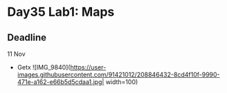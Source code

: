 # Day35 Lab1: Maps


## Deadline
11 Nov
- Getx ![IMG_9840](https://user-images.githubusercontent.com/91421012/208846432-8cd4f10f-9990-471e-a162-e66b5d5cdaa1.jpg| width=100)
